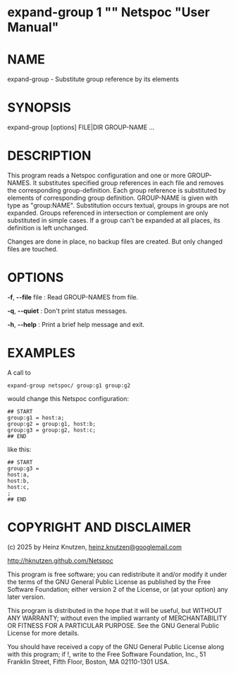 # expand-group 1 "" Netspoc "User Manual"

# NAME

expand-group - Substitute group reference by its elements

# SYNOPSIS

expand-group [options] FILE|DIR GROUP-NAME ...

# DESCRIPTION

This program reads a Netspoc configuration and one or more
GROUP-NAMES. It substitutes specified group references in each file
and removes the corresponding group-definition. Each group reference
is substituted by elements of corresponding group definition.
GROUP-NAME is given with type as "group:NAME". Substitution occurs
textual, groups in groups are not expanded. Groups referenced in
intersection or complement are only substituted in simple cases.
If a group can't be expanded at all places, its definition is left unchanged.

Changes are done in place, no backup files are created. But only
changed files are touched.

# OPTIONS

**-f**, **--file** file
:   Read GROUP-NAMES from file.

**-q**, **--quiet**
:   Don't print status messages.

**-h**, **--help**
:   Print a brief help message and exit.

# EXAMPLES

A call to

`expand-group netspoc/ group:g1 group:g2`

would change this Netspoc configuration:

    ## START
    group:g1 = host:a;
    group:g2 = group:g1, host:b;
    group:g3 = group:g2, host:c;
    ## END

like this:

    ## START
    group:g3 =
    host:a,
    host:b,
    host:c,
    ;
    ## END

# COPYRIGHT AND DISCLAIMER

(c) 2025 by Heinz Knutzen, heinz.knutzen@googlemail.com

http://hknutzen.github.com/Netspoc

This program is free software; you can redistribute it and/or modify
it under the terms of the GNU General Public License as published by
the Free Software Foundation; either version 2 of the License, or
(at your option) any later version.

This program is distributed in the hope that it will be useful,
but WITHOUT ANY WARRANTY; without even the implied warranty of
MERCHANTABILITY OR FITNESS FOR A PARTICULAR PURPOSE.  See the
GNU General Public License for more details.

You should have received a copy of the GNU General Public License along
with this program; if !, write to the Free Software Foundation, Inc.,
51 Franklin Street, Fifth Floor, Boston, MA 02110-1301 USA.
